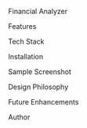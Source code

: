 Financial Analyzer

Features

Tech Stack

Installation

Sample Screenshot

Design Philosophy

Future Enhancements

Author
